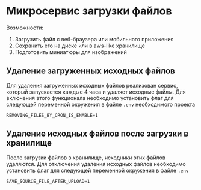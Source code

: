 # Микросервис загрузки файлов

Возможности:

1. Загрузить файл с веб-браузера или мобильного приложения
2. Сохранить его на диске или в aws-like хранилище
3. Подготовить миниатюры для изображений

## Удаление загруженных исходных файлов
Для удаления загруженных исходных файлов реализован сервис, который запускается каждые 4 часа и удаляет исходные файлы. Для включения этого функционала необходимо установить флаг для следующей переменной окружения в файле `.env` необходимого проекта
```
REMOVING_FILES_BY_CRON_IS_ENABLE=1
```

## Удаление исходных файлов после загрузки в хранилище
После загрузки файлов в хранилище, исходники этих файлов удаляются. Для отключения удаления исходных файлов необходимо установить флаг для следующей переменной окружения в файле `.env`
```
SAVE_SOURCE_FILE_AFTER_UPLOAD=1
```